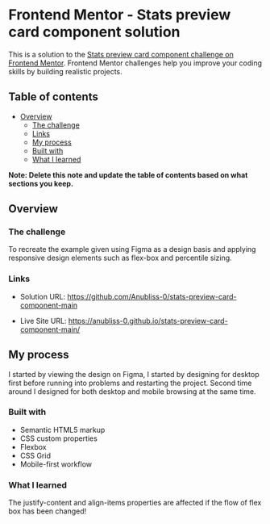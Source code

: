 # Frontend Mentor - Stats preview card component solution

This is a solution to the [Stats preview card component challenge on Frontend Mentor](https://www.frontendmentor.io/challenges/stats-preview-card-component-8JqbgoU62). Frontend Mentor challenges help you improve your coding skills by building realistic projects. 

## Table of contents

- [Overview](#overview)
  - [The challenge](#the-challenge)
  - [Links](#links)
  - [My process](#my-process)
  - [Built with](#built-with)
  - [What I learned](#what-i-learned)
  

**Note: Delete this note and update the table of contents based on what sections you keep.**

## Overview

### The challenge

To recreate the example given using Figma as a design basis and applying responsive design elements such as flex-box and percentile sizing.


### Links

- Solution URL: https://github.com/Anubliss-0/stats-preview-card-component-main

- Live Site URL: https://anubliss-0.github.io/stats-preview-card-component-main/

## My process

I started by viewing the design on Figma, I started by designing for desktop first before running into problems and restarting the project.
Second time around I designed for both desktop and mobile browsing at the same time.

### Built with

- Semantic HTML5 markup
- CSS custom properties
- Flexbox
- CSS Grid
- Mobile-first workflow


### What I learned

The justify-content and align-items properties are affected if the flow of flex box has been changed!

